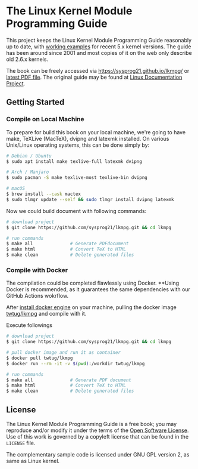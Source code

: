 # The Linux Kernel Module Programming Guide

This project keeps the Linux Kernel Module Programming Guide reasonably up to date, with [working examples](examples/) for recent 5.x kernel versions.
The guide has been around since 2001 and most copies of it on the web only describe old 2.6.x kernels.

The book can be freely accessed via https://sysprog21.github.io/lkmpg/ or [latest PDF file](https://github.com/sysprog21/lkmpg/releases).
The original guide may be found at [Linux Documentation Project](http://www.tldp.org/LDP/lkmpg/).

## Getting Started

### Compile on Local Machine

To prepare for build this book on your local machine, we're going to have make, TeXLive (MacTeX), dvipng and latexmk installed. On various Unix/Linux operating systems, this can be done simply by:

```bash
# Debian / Ubuntu
$ sudo apt install make texlive-full latexmk dvipng

# Arch / Manjaro
$ sudo pacman -S make texlive-most texlive-bin dvipng

# macOS
$ brew install --cask mactex
$ sudo tlmgr update --self && sudo tlmgr install dvipng latexmk
```

Now we could build document with following commands:

```bash
# download project
$ git clone https://github.com/sysprog21/lkmpg.git && cd lkmpg

# run commands
$ make all              # Generate PDFdocument
$ make html             # Convert TeX to HTML
$ make clean            # Delete generated files
```

### Compile with Docker

The compilation could be completed flawlessly using Docker. **Using Docker is recommended, as it guarantees the same dependencies with our GitHub Actions wokrflow.

After [install docker engine](https://docs.docker.com/engine/install/) on your machine, pulling the docker image [twtug/lkmpg](https://hub.docker.com/r/twtug/lkmpg) and compile with it.

Execute followings

```bash
# download project
$ git clone https://github.com/sysprog21/lkmpg.git && cd lkmpg

# pull docker image and run it as container
$ docker pull twtug/lkmpg
$ docker run --rm -it -v $(pwd):/workdir twtug/lkmpg

# run commands
$ make all              # Generate PDF document
$ make html             # Convert TeX to HTML
$ make clean            # Delete generated files
```

## License

The Linux Kernel Module Programming Guide is a free book; you may reproduce and/or modify it under the terms of the [Open Software License](https://opensource.org/licenses/OSL-3.0).
Use of this work is governed by a copyleft license that can be found in the `LICENSE` file.

The complementary sample code is licensed under GNU GPL version 2, as same as Linux kernel.
